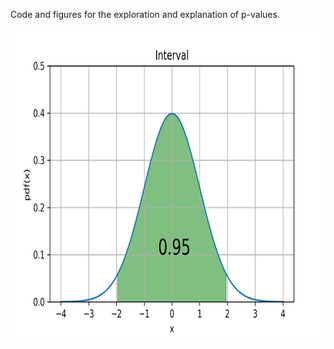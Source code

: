 Code and figures for the exploration and explanation of p-values. 

<center><img src="./images/pdf_x_95.png" width="700" height="500"/></center>
